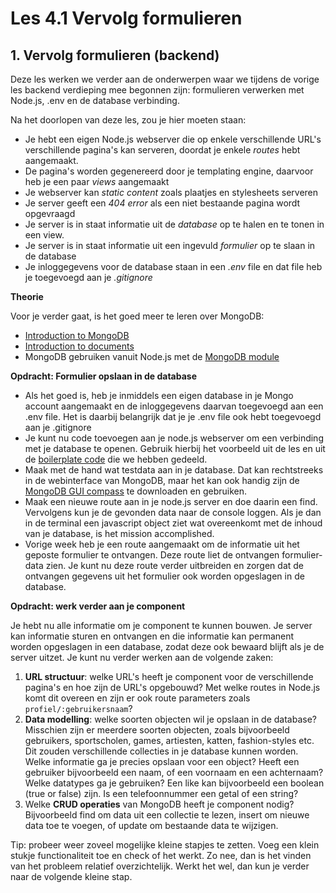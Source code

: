 # Les 4.1 Vervolg formulieren

## 1. Vervolg formulieren (backend)
Deze les werken we verder aan de onderwerpen waar we tijdens de vorige les backend verdieping mee begonnen zijn: formulieren verwerken met Node.js, .env en de database verbinding.

Na het doorlopen van deze les, zou je hier moeten staan:
* Je hebt een eigen Node.js webserver die op enkele verschillende URL's verschillende pagina's kan serveren, doordat je enkele *routes* hebt aangemaakt.
* De pagina's worden gegenereerd door je templating engine, daarvoor heb je een paar *views* aangemaakt
* Je webserver kan *static content* zoals plaatjes en stylesheets serveren
* Je server geeft een *404 error* als een niet bestaande pagina wordt opgevraagd
* Je server is in staat informatie uit de *database* op te halen en te tonen in een view.
* Je server is in staat informatie uit een ingevuld *formulier* op te slaan in de database
* Je inloggegevens voor de database staan in een *.env* file en dat file heb je toegevoegd aan je *.gitignore*

**Theorie**

Voor je verder gaat, is het goed meer te leren over MongoDB:
* [Introduction to MongoDB](https://www.mongodb.com/docs/manual/introduction/)
* [Introduction to documents](https://www.mongodb.com/docs/manual/core/document/)
* MongoDB gebruiken vanuit Node.js met de [MongoDB module](https://www.npmjs.com/package/mongodb)

**Opdracht: Formulier opslaan in de database**

* Als het goed is, heb je inmiddels een eigen database in je Mongo account aangemaakt en de inloggegevens daarvan toegevoegd aan een .env file. Het is daarbij belangrijk dat je je .env file ook hebt toegevoegd aan je .gitignore
* Je kunt nu code toevoegen aan je node.js webserver om een verbinding met je database te openen. Gebruik hierbij het voorbeeld uit de les en uit de [boilerplate code](/verdieping-backend/server-boilerplate.js) die we hebben gedeeld.
* Maak met de hand wat testdata aan in je database. Dat kan rechtstreeks in de webinterface van MongoDB, maar het kan ook handig zijn de [MongoDB GUI compass](https://www.mongodb.com/products/tools/compass) te downloaden en gebruiken.
* Maak een nieuwe route aan in je node.js server en doe daarin een find. Vervolgens kun je de gevonden data naar de console loggen. Als je dan in de terminal een javascript object ziet wat overeenkomt met de inhoud van je database, is het mission accomplished.
* Vorige week heb je een route aangemaakt om de informatie uit het geposte formulier te ontvangen. Deze route liet de ontvangen formulier-data zien. Je kunt nu deze route verder uitbreiden en zorgen dat de ontvangen gegevens uit het formulier ook worden opgeslagen in de database.

**Opdracht: werk verder aan je component**

Je hebt nu alle informatie om je component te kunnen bouwen. Je server kan informatie sturen en ontvangen en die informatie kan permanent worden opgeslagen in een database, zodat deze ook bewaard blijft als je de server uitzet. Je kunt nu verder werken aan de volgende zaken:
1. **URL structuur**: welke URL's heeft je component voor de verschillende pagina's en hoe zijn de URL's opgebouwd? Met welke routes in Node.js komt dit overeen en zijn er ook route parameters zoals ```profiel/:gebruikersnaam```?
2. **Data modelling**: welke soorten objecten wil je opslaan in de database? Misschien zijn er meerdere soorten objecten, zoals bijvoorbeeld gebruikers, sportscholen, games, artiesten, katten, fashion-styles etc. Dit zouden verschillende collecties in je database kunnen worden. Welke informatie ga je precies opslaan voor een object? Heeft een gebruiker bijvoorbeeld een naam, of een voornaam en een achternaam? Welke datatypes ga je gebruiken? Een like kan bijvoorbeeld een boolean (true or false) zijn. Is een telefoonnummer een getal of een string?
3. Welke **CRUD operaties** van MongoDB heeft je component nodig? Bijvoorbeeld find om data uit een collectie te lezen, insert om nieuwe data toe te voegen, of update om bestaande data te wijzigen.

Tip: probeer weer zoveel mogelijke kleine stapjes te zetten. Voeg een klein stukje functionaliteit toe en check of het werkt. Zo nee, dan is het vinden van het probleem relatief overzichtelijk. Werkt het wel, dan kun je verder naar de volgende kleine stap.

